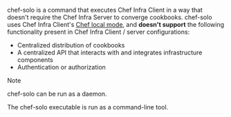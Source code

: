 chef-solo is a command that executes Chef Infra Client in a way that
doesn't require the Chef Infra Server to converge cookbooks.
chef-solo uses Chef Infra Client's [Chef local
mode](/ctl_chef_client.html#run-in-local-mode), and **doesn't support**
the following functionality present in Chef Infra Client / server
configurations:

- Centralized distribution of cookbooks
- A centralized API that interacts with and integrates infrastructure
    components
- Authentication or authorization

<!-- markdownlint-disable-file MD033 -->

<div class="admonition-note">
<p class="admonition-note-title">Note</p>
<div class="admonition-note-text">

chef-solo can be run as a daemon.

</div>
</div>

The chef-solo executable is run as a command-line tool.
